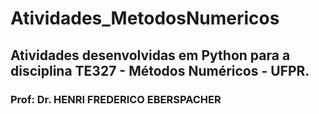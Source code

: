 # Atividades_MetodosNumericos
## Atividades desenvolvidas em Python para a disciplina TE327 - Métodos Numéricos - UFPR.

### Prof: Dr. HENRI FREDERICO EBERSPACHER
